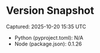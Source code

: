 # Version Snapshot

Captured: 2025-10-20 15:35 UTC

- Python (pyproject.toml): N/A
- Node (package.json):    0.1.26
